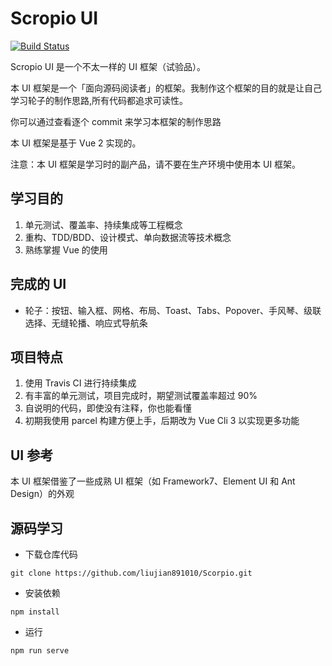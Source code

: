 # Scropio UI 
[![Build Status](https://travis-ci.org/liujian891010/Scorpio.svg?branch=master)](https://travis-ci.org/liujian891010/Scorpio)

Scropio UI 是一个不太一样的 UI 框架（试验品）。

本 UI 框架是一个「面向源码阅读者」的框架。我制作这个框架的目的就是让自己学习轮子的制作思路,所有代码都追求可读性。

你可以通过查看逐个 commit 来学习本框架的制作思路

本 UI 框架是基于 Vue 2 实现的。

注意：本 UI 框架是学习时的副产品，请不要在生产环境中使用本 UI 框架。

## 学习目的

1. 单元测试、覆盖率、持续集成等工程概念
2. 重构、TDD/BDD、设计模式、单向数据流等技术概念
3. 熟练掌握 Vue 的使用

## 完成的 UI

- 轮子：按钮、输入框、网格、布局、Toast、Tabs、Popover、手风琴、级联选择、无缝轮播、响应式导航条

## 项目特点

1. 使用 Travis CI 进行持续集成
2. 有丰富的单元测试，项目完成时，期望测试覆盖率超过 90%
3. 自说明的代码，即使没有注释，你也能看懂
4. 初期我使用 parcel 构建方便上手，后期改为 Vue Cli 3 以实现更多功能

## UI 参考

本 UI 框架借鉴了一些成熟 UI 框架（如 Framework7、Element UI 和 Ant Design）的外观

## 源码学习

- 下载仓库代码

```shell
git clone https://github.com/liujian891010/Scorpio.git
```

- 安装依赖

```shell
npm install
```

- 运行

```shell
npm run serve
```
